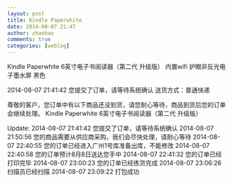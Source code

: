```yaml
---
layout: post
title: Kindle Paperwhite
date: 2014-08-07 21:47
author: zhaohao
comments: true
categories: [weblog]
---
```

Kindle Paperwhite 6英寸电子书阅读器（第二代 升级版） 内置wifi 护眼非反光电子墨水屏 黑色

2014-08-07 21:41:42 您提交了订单，请等待系统确认
送货方式：普通快递

尊敬的客户，您订单中有以下商品还没到货，请您耐心等待，商品到货后您的订单会继续处理。
Kindle Paperwhite 6英寸电子书阅读器（第二代 升级版）

Update:
2014-08-07 21:41:42 您提交了订单，请等待系统确认
2014-08-07 21:50:56 您的商品需要从供应商采购，我们会尽快处理，请耐心等待
2014-08-07 22:40:55 您的订单已经进入广州1号库准备出库，不能修改
2014-08-07 22:40:58 您的订单预计8月8日送达您手中
2014-08-07 22:41:32 您的订单已经打印完毕
2014-08-07 23:00:23 您的订单已经拣货完成
2014-08-07 23:06:26 扫描员已经扫描
2014-08-07 23:09:22 打包成功

